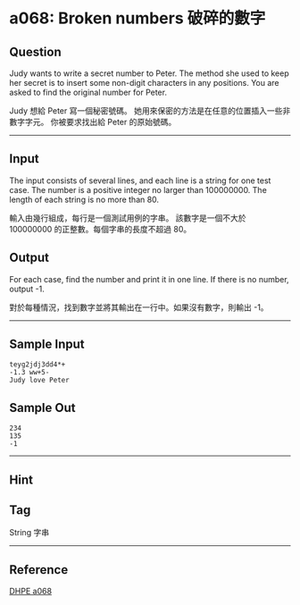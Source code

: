 # a068: Broken numbers 破碎的數字

## Question
Judy wants to write a secret number to Peter. The method she used to keep her secret is to insert some non-digit characters in any positions. You are asked to find the original number for Peter.

Judy 想給 Peter 寫一個秘密號碼。 她用來保密的方法是在任意的位置插入一些非數字字元。 你被要求找出給 Peter 的原始號碼。

---

## Input
The input consists of several lines, and each line is a string for one test case. The number is a positive integer no larger than 100000000. The length of each string is no more than 80.

輸入由幾行組成，每行是一個測試用例的字串。 該數字是一個不大於 100000000 的正整數。每個字串的長度不超過 80。

## Output
For each case, find the number and print it in one line. If there is no number, output -1.

對於每種情況，找到數字並將其輸出在一行中。如果沒有數字，則輸出 -1。

---

## Sample Input
```
teyg2jdj3dd4*+
-1.3 ww+5-
Judy love Peter
```

## Sample Out
```
234
135
-1
```

---

## Hint

## Tag
String 字串

---
## Reference
[DHPE a068](http://134.208.12.72/ShowProblem?problemid=a068)